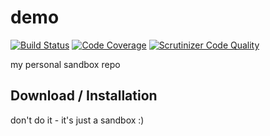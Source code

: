 # demo

[![Build Status](https://travis-ci.org/patrickroos77/demo.svg?branch=master)](https://travis-ci.org/patrickroos77/demo)
[![Code Coverage](https://scrutinizer-ci.com/g/patrickroos77/demo/badges/coverage.png?b=master)](https://scrutinizer-ci.com/g/patrickroos77/demo/?branch=master)
[![Scrutinizer Code Quality](https://scrutinizer-ci.com/g/patrickroos77/demo/badges/quality-score.png?b=master)](https://scrutinizer-ci.com/g/patrickroos77/demo/?branch=master)

my personal sandbox repo

## Download / Installation

don't do it - it's just a sandbox :)
